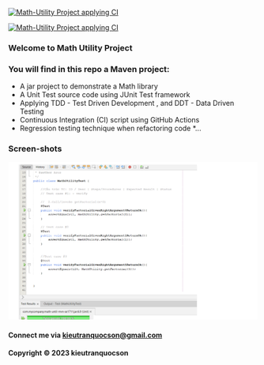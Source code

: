[![Math-Utility Project applying CI](https://github.com/kieutranquocson/math-until-mvn-se1711/actions/workflows/mathutil-ci.yml/badge.svg)](https://github.com/kieutranquocson/math-until-mvn-se1711/actions/workflows/mathutil-ci.yml)

[![Math-Utility Project applying CI](https://github.com/kieutranquocson/math-until-mvn-se1711/actions/workflows/mathutil-ci.yml/badge.svg)](https://github.com/kieutranquocson/math-until-mvn-se1711/actions/workflows/mathutil-ci.yml)

### Welcome to Math Utility Project


### You will find in this repo a Maven project:

* A jar project to demonstrate a Math library
* A Unit Test source code using JUnit Test framework
* Applying TDD - Test Driven Development , and DDT - Data Driven Testing
* Continuous Integration (CI) script using GitHub Actions
* Regression testing technique when refactoring code
*...

### Screen-shots
![Source-code](https://github.com/kieutranquocson/math-until-mvn-se1711/blob/main/screenshots/Source-code.png)



#### Connect me via kieutranquocson@gmail.com

#### Copyright &#169;   2023 kieutranquocson